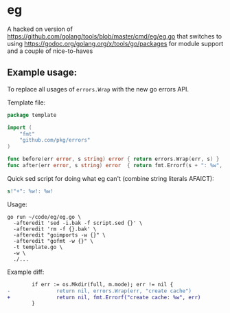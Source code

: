 # eg

A hacked on version of https://github.com/golang/tools/blob/master/cmd/eg/eg.go that switches to using https://godoc.org/golang.org/x/tools/go/packages for module support and a couple of nice-to-haves

## Example usage:

To replace all usages of `errors.Wrap` with the new go errors API.

Template file:
```go
package template

import (
	"fmt"
	"github.com/pkg/errors"
)

func before(err error, s string) error { return errors.Wrap(err, s) }
func after(err error, s string) error  { return fmt.Errorf(s + ": %w", err) }
```

Quick sed script for doing what eg can't (combine string literals AFAICT):
```sed
s!"+": %w!: %w!
```

Usage:

```shell
go run ~/code/eg/eg.go \
  -afteredit 'sed -i.bak -f script.sed {}' \
  -afteredit 'rm -f {}.bak' \
  -afteredit "goimports -w {}" \
  -afteredit "gofmt -w {}" \
  -t template.go \
  -w \
  ./...
```

Example diff:
```diff
        if err := os.Mkdir(full, m.mode); err != nil {
-               return nil, errors.Wrap(err, "create cache")
+               return nil, fmt.Errorf("create cache: %w", err)
        }
```
